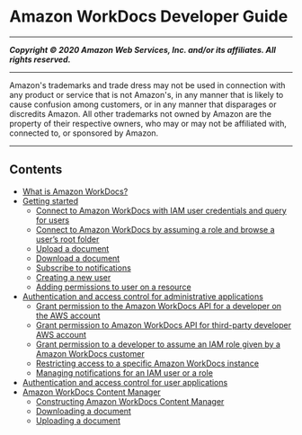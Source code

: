 # Amazon WorkDocs Developer Guide

-----
*****Copyright &copy; 2020 Amazon Web Services, Inc. and/or its affiliates. All rights reserved.*****

-----
Amazon's trademarks and trade dress may not be used in 
     connection with any product or service that is not Amazon's, 
     in any manner that is likely to cause confusion among customers, 
     or in any manner that disparages or discredits Amazon. All other 
     trademarks not owned by Amazon are the property of their respective
     owners, who may or may not be affiliated with, connected to, or 
     sponsored by Amazon.

-----
## Contents
+ [What is Amazon WorkDocs?](what_is.md)
+ [Getting started](getting-started.md)
   + [Connect to Amazon WorkDocs with IAM user credentials and query for users](connect-workdocs-iam.md)
   + [Connect to Amazon WorkDocs by assuming a role and browse a user’s root folder](connect-workdocs-role.md)
   + [Upload a document](upload-documents.md)
   + [Download a document](download-documents.md)
   + [Subscribe to notifications](subscribe-notifications.md)
   + [Creating a new user](creating-newuser.md)
   + [Adding permissions to user on a resource](adding-permissions.md)
+ [Authentication and access control for administrative applications](creating-wd-iam.md)
   + [Grant permission to the Amazon WorkDocs API for a developer on the AWS account](wd-iam-sameacct.md)
   + [Grant permission to Amazon WorkDocs API for third-party developer AWS account](wd-iam-crossacct.md)
   + [Grant permission to a developer to assume an IAM role given by a Amazon WorkDocs customer](wd-iam-grantdev.md)
   + [Restricting access to a specific Amazon WorkDocs instance](restrict_access.md)
   + [Managing notifications for an IAM user or a role](manage-notifications.md)
+ [Authentication and access control for user applications](wd-auth-user.md)
+ [Amazon WorkDocs Content Manager](content_manager.md)
   + [Constructing Amazon WorkDocs Content Manager](content_manager_constructing.md)
   + [Downloading a document](content_manager_downloading.md)
   + [Uploading a document](content_manager_upload.md)